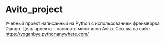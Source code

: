 # Avito_project
Учебный проект написанный на Python с использованием фреймворка Django. Цель проекта - написать мини-клон Avito.
Ссылка на сайт: https://yoganbye.pythonanywhere.com/
